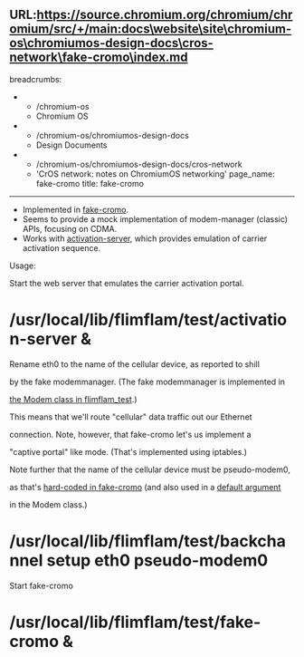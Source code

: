 URL:https://source.chromium.org/chromium/chromium/src/+/main:docs\website\site\chromium-os\chromiumos-design-docs\cros-network\fake-cromo\index.md
---
breadcrumbs:
- - /chromium-os
  - Chromium OS
- - /chromium-os/chromiumos-design-docs
  - Design Documents
- - /chromium-os/chromiumos-design-docs/cros-network
  - 'CrOS network: notes on ChromiumOS networking'
page_name: fake-cromo
title: fake-cromo
---

*   Implemented in
            [fake-cromo](http://code.google.com/searchframe#wZuuyuB8jKQ/src/third_party/flimflam/test/fake-cromo).
*   Seems to provide a mock implementation of modem-manager (classic)
            APIs, focusing on CDMA.
*   Works with
            [activation-server](http://code.google.com/searchframe#wZuuyuB8jKQ/src/third_party/flimflam/test/activation-server),
            which provides emulation of carrier activation sequence.

Usage:

Start the web server that emulates the carrier activation portal.

# /usr/local/lib/flimflam/test/activation-server &

Rename eth0 to the name of the cellular device, as reported to shill

by the fake modemmanager. (The fake modemmanager is implemented in

[the Modem class in
flimflam_test](http://code.google.com/searchframe#wZuuyuB8jKQ/src/third_party/flimflam/test/flimflam_test.py&l=106).)

This means that we'll route "cellular" data traffic out our Ethernet

connection. Note, however, that fake-cromo let's us implement a

"captive portal" like mode. (That's implemented using iptables.)

Note further that the name of the cellular device must be pseudo-modem0,

as that's [hard-coded in
fake-cromo](http://code.google.com/searchframe#wZuuyuB8jKQ/src/third_party/flimflam/test/fake-cromo&l=61)
(and also used in a [default
argument](http://code.google.com/searchframe#wZuuyuB8jKQ/src/third_party/flimflam/test/flimflam_test.py&l=128)

in the Modem class.)

# /usr/local/lib/flimflam/test/backchannel setup eth0 pseudo-modem0

Start fake-cromo

# /usr/local/lib/flimflam/test/fake-cromo &
